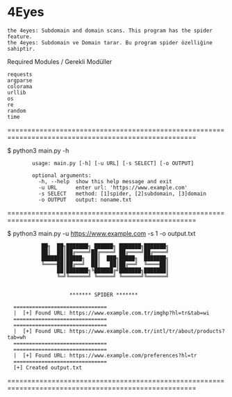 # 4Eyes
  
    the 4eyes: Subdomain and domain scans. This program has the spider feature.
    the 4eyes: Subdomain ve Domain tarar. Bu program spider özelliğine sahiptir.
Required Modules / Gerekli Modüller

    requests
    argparse
    colorama
    urllib
    os  
    re
    random
    time
=====================================================================================================
   
   $ python3 main.py -h

            usage: main.py [-h] [-u URL] [-s SELECT] [-o OUTPUT]

            optional arguments:
              -h, --help  show this help message and exit
              -u URL      enter url: 'https://www.example.com'
              -s SELECT   method: [1]spider, [2]subdomain, [3]domain
              -o OUTPUT   output: noname.txt
  
=====================================================================================================

  $ python3 main.py -u https://www.example.com -s 1 -o output.txt
  
  
               ██╗  ██╗███████╗ ██████╗ ███████╗███████╗
               ██║  ██║██╔════╝██╔════╝ ██╔════╝██╔════╝
               ███████║█████╗  ██║  ███╗█████╗  ███████╗
               ╚════██║██╔══╝  ██║   ██║██╔══╝  ╚════██║
                    ██║███████╗╚██████╔╝███████╗███████║
                    ╚═╝╚══════╝ ╚═════╝ ╚══════╝╚══════╝


                        ******* SPIDER *******
                        
      ==============================
      |  [+] Found URL: https://www.example.com.tr/imghp?hl=tr&tab=wi
      ==============================
      ==============================
      |  [+] Found URL: https://www.example.com.tr/intl/tr/about/products?tab=wh
      ==============================
      ==============================
      |  [+] Found URL: https://www.example.com/preferences?hl=tr
      ==============================
      [+] Created output.txt
=====================================================================================================


